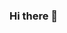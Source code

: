 ### Hi there 👋

<!--
**qingfenglan/qingfenglan** is a ✨ _special_ ✨ repository because its `README.md` (this file) appears on your GitHub profile.
[![Github stats](https://github-readme-stats.vercel.app/api?username=qingfenglan&show_icons=true&include_all_commits=true)](https://github.com/qingfenglan/github-readme-stats)
[![Top Langs](https://github-readme-stats.vercel.app/api/top-langs/?username=qingfenglan&layout=compact)](https://github.com/qingfenglan/github-readme-stats)
![ReadMe Card](https://github-readme-stats.vercel.app/api/pin/?username=qingfenglan&repo=YourRepositoryName)

Here are some ideas to get you started:

- 🔭 I’m currently working on ...
- 🌱 I’m currently learning ...
- 👯 I’m looking to collaborate on ...
- 🤔 I’m looking for help with ...
- 💬 Ask me about ...
- 📫 How to reach me: ...
- 😄 Pronouns: ...
- ⚡ Fun fact: ...
-->
